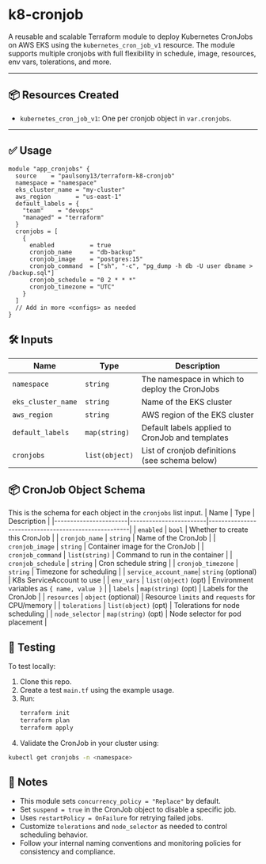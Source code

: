 # k8-cronjob

A reusable and scalable Terraform module to deploy Kubernetes CronJobs on AWS EKS using the `kubernetes_cron_job_v1` resource. The module supports multiple cronjobs with full flexibility in schedule, image, resources, env vars, tolerations, and more.

---

## 📦 Resources Created

- `kubernetes_cron_job_v1`: One per cronjob object in `var.cronjobs`.

---

## ✅ Usage

```hcl
module "app_cronjobs" {
  source    = "paulsony13/terraform-k8-cronjob"
  namespace = "namespace"
  eks_cluster_name = "my-cluster"
  aws_region       = "us-east-1"
  default_labels = {
    "team"    = "devops"
    "managed" = "terraform"
  }
  cronjobs = [
    {
      enabled          = true
      cronjob_name     = "db-backup"
      cronjob_image    = "postgres:15"
      cronjob_command  = ["sh", "-c", "pg_dump -h db -U user dbname > /backup.sql"]
      cronjob_schedule = "0 2 * * *"
      cronjob_timezone = "UTC"
    }
  ]
  // Add in more <configs> as needed
}
```

## 🛠️ Inputs
| Name               | Type           | Description                                        |
|--------------------|----------------|----------------------------------------------------|
| `namespace`        | `string`       | The namespace in which to deploy the CronJobs      |
| `eks_cluster_name` | `string`       | Name of the EKS cluster                            |
| `aws_region`       | `string`       | AWS region of the EKS cluster                      |
| `default_labels`   | `map(string)`  | Default labels applied to CronJob and templates    |
| `cronjobs`         | `list(object)` | List of cronjob definitions (see schema below)     |

## 📦 CronJob Object Schema

This is the schema for each object in the `cronjobs` list input.
| Name                  | Type                   | Description                                         |
|-----------------------|------------------------|-----------------------------------------------------|
| `enabled`             | `bool`                 | Whether to create this CronJob                      |
| `cronjob_name`        | `string`               | Name of the CronJob                                 |
| `cronjob_image`       | `string`               | Container image for the CronJob                     |
| `cronjob_command`     | `list(string)`         | Command to run in the container                     |
| `cronjob_schedule`    | `string`               | Cron schedule string                                |
| `cronjob_timezone`    | `string`               | Timezone for scheduling                             |
| `service_account_name`| `string` (optional)    | K8s ServiceAccount to use                           |
| `env_vars`            | `list(object)` (opt)   | Environment variables as `{ name, value }`          |
| `labels`              | `map(string)` (opt)    | Labels for the CronJob                              |
| `resources`           | `object` (optional)    | Resource `limits` and `requests` for CPU/memory     |
| `tolerations`         | `list(object)` (opt)   | Tolerations for node scheduling                     |
| `node_selector`       | `map(string)` (opt)    | Node selector for pod placement                     |


## 🧪 Testing

To test locally:

1. Clone this repo.
2. Create a test `main.tf` using the example usage.
3. Run:
   ```bash
   terraform init
   terraform plan
   terraform apply
   ```
4.	Validate the CronJob in your cluster using:
  ```bash
  kubectl get cronjobs -n <namespace>
  ```

  ## 🧠 Notes

- This module sets `concurrency_policy = "Replace"` by default.
- Set `suspend = true` in the CronJob object to disable a specific job.
- Uses `restartPolicy = OnFailure` for retrying failed jobs.
- Customize `tolerations` and `node_selector` as needed to control scheduling behavior.
- Follow your internal naming conventions and monitoring policies for consistency and compliance.